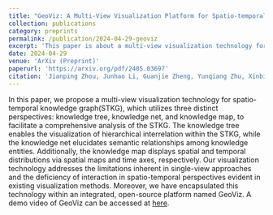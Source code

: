 ```yaml
---
title: "GeoViz: A Multi-View Visualization Platform for Spatio-temporal Knowledge Graph"
collection: publications
category: preprints
permalink: /publication/2024-04-29-geoviz
excerpt: 'This paper is about a multi-view visualization technology for spatio-temporal knowledge graph(STKG).'
date: 2024-04-29
venue: 'ArXiv (Preprint)'
paperurl: 'https://arxiv.org/pdf/2405.03697'
citation: 'Jianping Zhou, Junhao Li, Guanjie Zheng, Yunqiang Zhu, Xinbing Wang, Chenghu Zhou. (2024). &quot;GeoViz: A Multi-View Visualization Platform for Spatio-temporal Knowledge Graph.&quot; <i>ArXiv (Preprint)</i>.'
---
```


In this paper, we propose a multi-view visualization technology for spatio-temporal knowledge graph(STKG), which utilizes three distinct perspectives: knowledge tree, knowledge net, and knowledge map, to facilitate a comprehensive analysis of the STKG. The knowledge tree enables the visualization of hierarchical interrelation within the STKG, while the knowledge net elucidates semantic relationships among knowledge entities. Additionally, the knowledge map displays spatial and temporal distributions via spatial maps and time axes, respectively. Our visualization technology addresses the limitations inherent in single-view approaches and the deficiency of interaction in spatio-temporal perspectives evident in existing visualization methods. Moreover, we have encapsulated this technology within an integrated, open-source platform named GeoViz. A demo video of GeoViz can be accessed at [here](https://github.com/JeremyChou28/GeoViz).